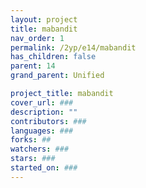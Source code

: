 ```yaml
---
layout: project
title: mabandit
nav_order: 1
permalink: /2yp/e14/mabandit
has_children: false
parent: 14
grand_parent: Unified

project_title: mabandit
cover_url: ###
description: ""
contributors: ###
languages: ###
forks: ##
watchers: ###
stars: ###
started_on: ###
---
```

    